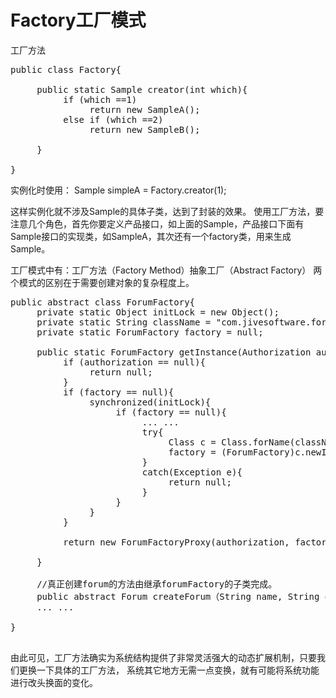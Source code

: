 Factory工厂模式
================

工厂方法
<pre>
public class Factory{

     public static Sample creator(int which){
          if (which ==1)
               return new SampleA();
          else if (which ==2)
               return new SampleB();

     }

}
</pre>

实例化时使用：
Sample simpleA = Factory.creator(1);

这样实例化就不涉及Sample的具体子类，达到了封装的效果。
使用工厂方法，要注意几个角色，首先你要定义产品接口，如上面的Sample，产品接口下面有Sample接口的实现类，如SampleA，其次还有一个factory类，用来生成Sample。

工厂模式中有：工厂方法（Factory Method）抽象工厂（Abstract Factory）
两个模式的区别在于需要创建对象的复杂程度上。

<pre>
public abstract class ForumFactory{
     private static Object initLock = new Object();
     private static String className = "com.jivesoftware.forumdatabase.DbForumFactory";
     private static ForumFactory factory = null;

     public static ForumFactory getInstance(Authorization authorization){
          if (authorization == null){
               return null;
          }
          if (factory == null){
               synchronized(initLock){
                    if (factory == null){
                         ... ...
                         try{
                              Class c = Class.forName(className);
                              factory = (ForumFactory)c.newInstance();
                         }
                         catch(Exception e){
                              return null;
                         }
                    }
               }
          }
          
          return new ForumFactoryProxy(authorization, factory, factory.getPermission(authorization))
          
     }
     
     //真正创建forum的方法由继承forumFactory的子类完成。
     public abstract Forum createForum（String name, String description) throws UnauthorizedException, ForumAlreadyExistsException;
     ... ...

}

</pre>

由此可见，工厂方法确实为系统结构提供了非常灵活强大的动态扩展机制，只要我们更换一下具体的工厂方法，
系统其它地方无需一点变换，就有可能将系统功能进行改头换面的变化。

